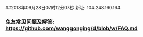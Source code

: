 ##2018年09月28日07时12分07秒 新址: 104.248.160.164
### 兔友常见问题及解答: https://github.com/wanggonging/d/blob/w/FAQ.md
